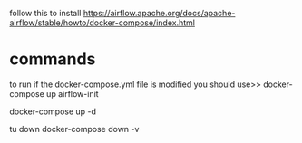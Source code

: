 follow this to install 
https://airflow.apache.org/docs/apache-airflow/stable/howto/docker-compose/index.html

# commands 

to run 
if the docker-compose.yml file is modified you should use>> docker-compose up airflow-init

docker-compose up -d 

tu down 
docker-compose down -v 